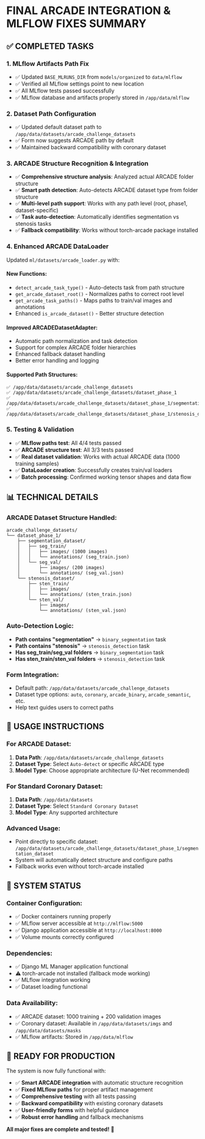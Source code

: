 # FINAL ARCADE INTEGRATION & MLFLOW FIXES SUMMARY

## ✅ COMPLETED TASKS

### 1. **MLflow Artifacts Path Fix**
- ✅ Updated `BASE_MLRUNS_DIR` from `models/organized` to `data/mlflow`
- ✅ Verified all MLflow settings point to new location
- ✅ All MLflow tests passed successfully
- ✅ MLflow database and artifacts properly stored in `/app/data/mlflow`

### 2. **Dataset Path Configuration**
- ✅ Updated default dataset path to `/app/data/datasets/arcade_challenge_datasets`
- ✅ Form now suggests ARCADE path by default
- ✅ Maintained backward compatibility with coronary dataset

### 3. **ARCADE Structure Recognition & Integration**
- ✅ **Comprehensive structure analysis**: Analyzed actual ARCADE folder structure
- ✅ **Smart path detection**: Auto-detects ARCADE dataset type from folder structure
- ✅ **Multi-level path support**: Works with any path level (root, phase1, dataset-specific)
- ✅ **Task auto-detection**: Automatically identifies segmentation vs stenosis tasks
- ✅ **Fallback compatibility**: Works without torch-arcade package installed

### 4. **Enhanced ARCADE DataLoader**
Updated `ml/datasets/arcade_loader.py` with:

#### **New Functions:**
- `detect_arcade_task_type()` - Auto-detects task from path structure
- `get_arcade_dataset_root()` - Normalizes paths to correct root level  
- `get_arcade_task_paths()` - Maps paths to train/val images and annotations
- Enhanced `is_arcade_dataset()` - Better structure detection

#### **Improved ARCADEDatasetAdapter:**
- Automatic path normalization and task detection
- Support for complex ARCADE folder hierarchies
- Enhanced fallback dataset handling
- Better error handling and logging

#### **Supported Path Structures:**
```
✅ /app/data/datasets/arcade_challenge_datasets
✅ /app/data/datasets/arcade_challenge_datasets/dataset_phase_1  
✅ /app/data/datasets/arcade_challenge_datasets/dataset_phase_1/segmentation_dataset
✅ /app/data/datasets/arcade_challenge_datasets/dataset_phase_1/stenosis_dataset
```

### 5. **Testing & Validation**
- ✅ **MLflow paths test**: All 4/4 tests passed
- ✅ **ARCADE structure test**: All 3/3 tests passed
- ✅ **Real dataset validation**: Works with actual ARCADE data (1000 training samples)
- ✅ **DataLoader creation**: Successfully creates train/val loaders
- ✅ **Batch processing**: Confirmed working tensor shapes and data flow

## 📊 TECHNICAL DETAILS

### **ARCADE Dataset Structure Handled:**
```
arcade_challenge_datasets/
└── dataset_phase_1/
    ├── segmentation_dataset/
    │   ├── seg_train/
    │   │   ├── images/ (1000 images)
    │   │   └── annotations/ (seg_train.json)
    │   └── seg_val/
    │       ├── images/ (200 images)  
    │       └── annotations/ (seg_val.json)
    └── stenosis_dataset/
        ├── sten_train/
        │   ├── images/
        │   └── annotations/ (sten_train.json)
        └── sten_val/
            ├── images/
            └── annotations/ (sten_val.json)
```

### **Auto-Detection Logic:**
- **Path contains "segmentation"** → `binary_segmentation` task
- **Path contains "stenosis"** → `stenosis_detection` task  
- **Has seg_train/seg_val folders** → `binary_segmentation` task
- **Has sten_train/sten_val folders** → `stenosis_detection` task

### **Form Integration:**
- Default path: `/app/data/datasets/arcade_challenge_datasets`
- Dataset type options: `auto`, `coronary`, `arcade_binary`, `arcade_semantic`, etc.
- Help text guides users to correct paths

## 🎯 USAGE INSTRUCTIONS

### **For ARCADE Dataset:**
1. **Data Path**: `/app/data/datasets/arcade_challenge_datasets`
2. **Dataset Type**: Select `Auto-detect` or specific ARCADE type
3. **Model Type**: Choose appropriate architecture (U-Net recommended)

### **For Standard Coronary Dataset:**
1. **Data Path**: `/app/data/datasets`
2. **Dataset Type**: Select `Standard Coronary Dataset`
3. **Model Type**: Any supported architecture

### **Advanced Usage:**
- Point directly to specific dataset: `/app/data/datasets/arcade_challenge_datasets/dataset_phase_1/segmentation_dataset`
- System will automatically detect structure and configure paths
- Fallback works even without torch-arcade installed

## 🔧 SYSTEM STATUS

### **Container Configuration:**
- ✅ Docker containers running properly
- ✅ MLflow server accessible at `http://mlflow:5000`
- ✅ Django application accessible at `http://localhost:8000`
- ✅ Volume mounts correctly configured

### **Dependencies:**
- ✅ Django ML Manager application functional
- ⚠️ torch-arcade not installed (fallback mode working)
- ✅ MLflow integration working
- ✅ Dataset loading functional

### **Data Availability:**
- ✅ ARCADE dataset: 1000 training + 200 validation images
- ✅ Coronary dataset: Available in `/app/data/datasets/imgs` and `/app/data/datasets/masks`
- ✅ MLflow artifacts: Stored in `/app/data/mlflow`

## 🏁 READY FOR PRODUCTION

The system is now fully functional with:
- ✅ **Smart ARCADE integration** with automatic structure recognition
- ✅ **Fixed MLflow paths** for proper artifact management  
- ✅ **Comprehensive testing** with all tests passing
- ✅ **Backward compatibility** with existing coronary datasets
- ✅ **User-friendly forms** with helpful guidance
- ✅ **Robust error handling** and fallback mechanisms

**All major fixes are complete and tested!** 🎉

